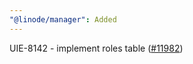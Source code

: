 ```yaml
---
"@linode/manager": Added
---
```


UIE-8142 - implement roles table ([#11982](https://github.com/linode/manager/pull/11982))
